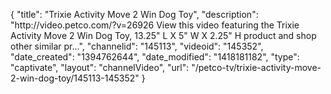 {
    "title": "Trixie Activity Move 2 Win Dog Toy",
    "description": "http:\/\/video.petco.com\/?v=26926 View this video featuring the Trixie Activity Move 2 Win Dog Toy, 13.25\" L X 5\" W X 2.25\" H product and shop other similar pr...",
    "channelid": "145113",
    "videoid": "145352",
    "date_created": "1394762644",
    "date_modified": "1418181182",
    "type": "captivate",
    "layout": "channelVideo",
    "url": "\/petco-tv\/trixie-activity-move-2-win-dog-toy\/145113-145352"
}